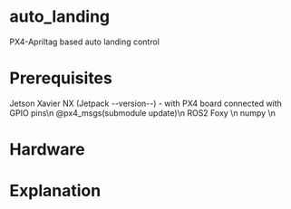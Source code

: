 # auto_landing
PX4-Apriltag based auto landing control

# Prerequisites
Jetson Xavier NX (Jetpack --version--) - with PX4 board connected with GPIO pins\n
@px4_msgs(submodule update)\n
ROS2 Foxy \n
numpy \n

# Hardware

# Explanation
